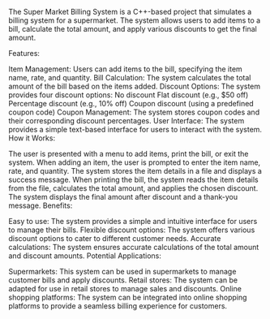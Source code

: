 The Super Market Billing System is a C++-based project that simulates a billing system for a supermarket. The system allows users to add items to a bill, calculate the total amount, and apply various discounts to get the final amount.

Features:

Item Management: Users can add items to the bill, specifying the item name, rate, and quantity.
Bill Calculation: The system calculates the total amount of the bill based on the items added.
Discount Options: The system provides four discount options:
No discount
Flat discount (e.g., $50 off)
Percentage discount (e.g., 10% off)
Coupon discount (using a predefined coupon code)
Coupon Management: The system stores coupon codes and their corresponding discount percentages.
User Interface: The system provides a simple text-based interface for users to interact with the system.
How it Works:

The user is presented with a menu to add items, print the bill, or exit the system.
When adding an item, the user is prompted to enter the item name, rate, and quantity.
The system stores the item details in a file and displays a success message.
When printing the bill, the system reads the item details from the file, calculates the total amount, and applies the chosen discount.
The system displays the final amount after discount and a thank-you message.
Benefits:

Easy to use: The system provides a simple and intuitive interface for users to manage their bills.
Flexible discount options: The system offers various discount options to cater to different customer needs.
Accurate calculations: The system ensures accurate calculations of the total amount and discount amounts.
Potential Applications:

Supermarkets: This system can be used in supermarkets to manage customer bills and apply discounts.
Retail stores: The system can be adapted for use in retail stores to manage sales and discounts.
Online shopping platforms: The system can be integrated into online shopping platforms to provide a seamless billing experience for customers.
